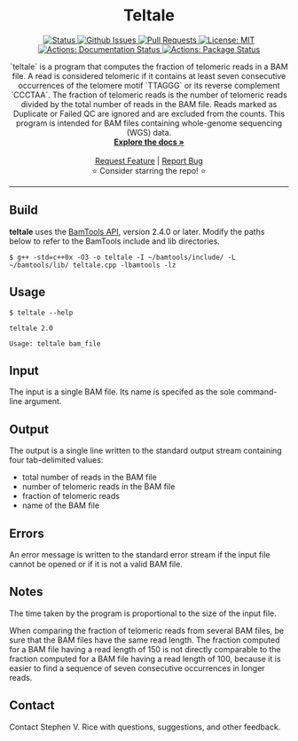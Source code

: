 <p align="center">

  <h1 align="center">
    Teltale
  </h1>

  <p align="center">
   <a href="https://github.com/stjude/teltale" target="_blank">
     <img alt="Status"
          src="https://img.shields.io/badge/status-active-success.svg" />
   </a>
   <a href="https://github.com/stjude/teltale/issues" target="_blank">
     <img alt="Github Issues"
          src="https://img.shields.io/github/issues/stjude/teltale" />
   </a>
   <a href="https://github.com/stjude/teltale/pulls" target="_blank">
     <img alt="Pull Requests"
          src="https://img.shields.io/github/issues-pr/stjude/teltale" />
   </a>
   <a href="https://github.com/stjude/teltale/blob/master/LICENSE.md" target="_blank">
     <img alt="License: MIT"
          src="https://img.shields.io/badge/License-MIT-blue.svg" />
   </a>
   <br />
   <a href="https://github.com/stjude/teltale/actions?query=workflow%3ADocumentation" target="_blank">
     <img alt="Actions: Documentation Status"
          src="https://github.com/stjude/teltale/workflows/Documentation/badge.svg" />
   </a>
   <a href="https://github.com/stjude/teltale/actions?query=workflow%3APackage" target="_blank">
     <img alt="Actions: Package Status"
          src="https://github.com/stjude/teltale/workflows/Package/badge.svg" />
   </a>
  </p>
  </p>

<p align="center">
`teltale` is a program that computes the fraction of telomeric reads in a BAM file. A read is considered telomeric if it contains at least seven consecutive occurrences of the telomere motif `TTAGGG` or its reverse complement `CCCTAA`. The fraction of telomeric reads is the number of telomeric reads divided by the total number of reads in the BAM file. Reads marked as Duplicate or Failed QC are ignored and are excluded from the counts. This program is intended for BAM files containing whole-genome sequencing (WGS) data.
   <br />
   <a href="https://stjude.github.io/teltale/"><strong>Explore the docs »</strong></a>
   <br />
   <br />
   <a href="https://github.com/stjude/teltale/issues/new?assignees=&labels=&template=feature_request.md&title=Descriptive%20Title&labels=enhancement">Request Feature</a>
    | 
   <a href="https://github.com/stjude/teltale/issues/new?assignees=&labels=&template=bug_report.md&title=Descriptive%20Title&labels=bug">Report Bug</a>
   <br />
    ⭐ Consider starring the repo! ⭐
   <br />

</p>

---

## Build

**teltale** uses the [BamTools API](https://github.com/pezmaster31/bamtools), version 2.4.0 or later.
Modify the paths below to refer to the BamTools include and lib directories.

```
$ g++ -std=c++0x -O3 -o teltale -I ~/bamtools/include/ -L ~/bamtools/lib/ teltale.cpp -lbamtools -lz
```

## Usage

```
$ teltale --help

teltale 2.0

Usage: teltale bam_file
```

## Input

The input is a single BAM file.  Its name is specifed as the sole command-line argument.

## Output

The output is a single line written to the standard output stream containing four tab-delimited
values:
* total number of reads in the BAM file
* number of telomeric reads in the BAM file
* fraction of telomeric reads
* name of the BAM file

## Errors

An error message is written to the standard error stream if the input file cannot be opened or if it
is not a valid BAM file.

## Notes

The time taken by the program is proportional to the size of the input file.

When comparing the fraction of telomeric reads from several BAM files, be sure that the BAM files
have the same read length.  The fraction computed for a BAM file having a read length of 150 is not
directly comparable to the fraction computed for a BAM file having a read length of 100, because it
is easier to find a sequence of seven consecutive occurrences in longer reads.

## Contact

Contact Stephen V. Rice with questions, suggestions, and other feedback.
